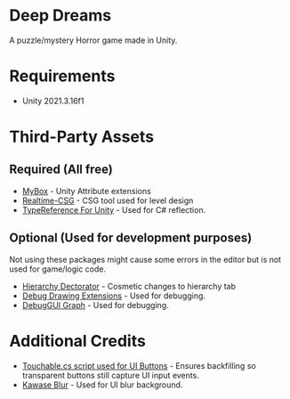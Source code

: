# Deep Dreams
A puzzle/mystery Horror game made in Unity.

# Requirements
- Unity 2021.3.16f1

# Third-Party Assets
## Required (All free)
- [MyBox](https://github.com/Deadcows/MyBox) - Unity Attribute extensions
- [Realtime-CSG](https://github.com/LogicalError/realtime-CSG-for-unity/) - CSG tool used for level design
- [TypeReference For Unity](https://github.com/SolidAlloy/ClassTypeReference-for-Unity) - Used for C# reflection.

## Optional (Used for development purposes)
Not using these packages might cause some errors in the editor but is not used for game/logic code.
- [Hierarchy Dectorator](https://github.com/WooshiiDev/HierarchyDecorator) - Cosmetic changes to hierarchy tab
- [Debug Drawing Extensions](https://assetstore.unity.com/packages/tools/debug-drawing-extension-11396) - Used for debugging.
- [DebugGUI Graph](https://assetstore.unity.com/packages/tools/gui/debuggui-graph-139275) - Used for debugging.

# Additional Credits
- [Touchable.cs script used for UI Buttons](https://stackoverflow.com/questions/36888780/how-to-make-an-invisible-transparent-button-work/64074858#64074858) - Ensures backfilling so transparent buttons still capture UI input events.
- [Kawase Blur](https://github.com/tomc128/urp-kawase-blur) - Used for UI blur background.
